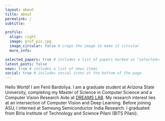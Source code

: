 ```yaml
---
layout: about
title: about
permalink: /
subtitle: 

profile:
  align: right
  image: prof_pic.jpg
  image_circular: false # crops the image to make it circular
  more_info:

selected_papers: true # includes a list of papers marked as "selected={true}"
latest_posts: false
news: true # includes a list of news items
social: true # includes social icons at the bottom of the page
---
```


Hello World!
I am Fenil Bardoliya. I am a graduate student at Arizona State University, completing my Master of Science in Computer Science and a Computer Vision Research Aide at [DREAMS LAB](https://dreams-lab.replit.app/). My research interest lies at an intersection of Computer Vision and Deep Learning. Before joining ASU, I interned at Samsung Semiconductor India Research. I graduated from Birla Institute of Technology and Science Pilani (BITS Pilani).

